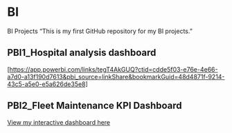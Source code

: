 # BI
BI Projects
“This is my first GitHub repository for my BI projects.”

## PBI1_Hospital analysis dashboard
[https://app.powerbi.com/links/tegT4AkGUQ?ctid=cdde5f03-e76e-4e66-a7d0-a13f190d7613&pbi_source=linkShare&bookmarkGuid=48d4871f-9214-43c5-a5e0-e5a626de35e8]

## PBI2_Fleet Maintenance KPI Dashboard
[View my interactive dashboard here](https://app.powerbi.com/links/Xn2knuLpMH?ctid=cdde5f03-e76e-4e66-a7d0-a13f190d7613&pbi_source=linkShare)
